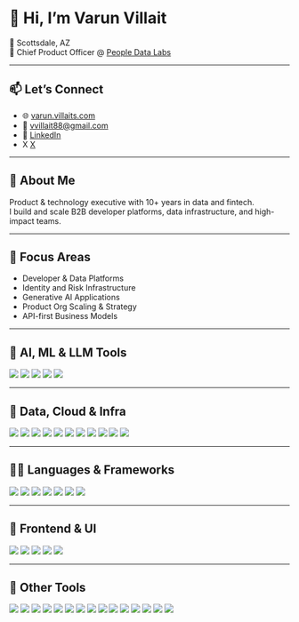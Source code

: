 # 👋 Hi, I’m Varun Villait

📍 Scottsdale, AZ  
💼 Chief Product Officer @ [People Data Labs](https://www.peopledatalabs.com)  

---

## 📫 Let’s Connect

- 🌐 [varun.villaits.com](https://varun.villaits.com)  
- 📩 [vvillait88@gmail.com](mailto:vvillait88@gmail.com)  
- 💬 [LinkedIn](https://linkedin.com/in/varunv88)  
- X  [X](https://twitter.com/varunv_88)

---

## 🚀 About Me

Product & technology executive with 10+ years in data and fintech.  
I build and scale B2B developer platforms, data infrastructure, and high-impact teams.

---

## 🧠 Focus Areas

- Developer & Data Platforms  
- Identity and Risk Infrastructure  
- Generative AI Applications  
- Product Org Scaling & Strategy  
- API-first Business Models

---

## 🧠 AI, ML & LLM Tools

<p>
  <img src="https://img.shields.io/badge/Anthropic-000000?style=for-the-badge" />
  <img src="https://img.shields.io/badge/OpenAI-412991?style=for-the-badge&logo=openai&logoColor=white" />
  <img src="https://img.shields.io/badge/Hugging_Face-FFBF00?style=for-the-badge&logo=huggingface&logoColor=black" />
  <img src="https://img.shields.io/badge/LangChain-000000?style=for-the-badge&logo=langchain&logoColor=white" />
  <img src="https://img.shields.io/badge/PyTorch-EE4C2C?style=for-the-badge&logo=pytorch&logoColor=white" />
</p>

---

## 🧱 Data, Cloud & Infra

<p>
  <img src="https://img.shields.io/badge/Apache%20Airflow-017CEE?style=for-the-badge&logo=apacheairflow&logoColor=white" />
  <img src="https://img.shields.io/badge/Apache%20Spark-E25A1C?style=for-the-badge&logo=apachespark&logoColor=white" />
  <img src="https://img.shields.io/badge/AWS-FF9900?style=for-the-badge&logo=amazonaws&logoColor=white"/>
  <img src="https://img.shields.io/badge/Databricks-E62A2A?style=for-the-badge&logo=databricks&logoColor=white"/>
  <img src="https://img.shields.io/badge/Heroku-430098?style=for-the-badge&logo=heroku&logoColor=white"/>
  <img src="https://img.shields.io/badge/PlanetScale-000000?style=for-the-badge"/>
  <img src="https://img.shields.io/badge/PostgreSQL-4169E1?style=for-the-badge&logo=postgresql&logoColor=white"/>
  <img src="https://img.shields.io/badge/MySQL-4479A1?style=for-the-badge&logo=mysql&logoColor=white"/>
  <img src="https://img.shields.io/badge/MongoDB-47A248?style=for-the-badge&logo=mongodb&logoColor=white"/>
  <img src="https://img.shields.io/badge/Redis-DC382D?style=for-the-badge&logo=redis&logoColor=white"/>
  <img src="https://img.shields.io/badge/Snowflake-56B9EB?style=for-the-badge&logo=snowflake&logoColor=white"/>
</p>

---

## 🧑‍💻 Languages & Frameworks

<p>
  <img src="https://img.shields.io/badge/Go-00ADD8?style=for-the-badge&logo=go&logoColor=white"/>
  <img src="https://img.shields.io/badge/JavaScript-F7DF1E?style=for-the-badge&logo=javascript&logoColor=black"/>
  <img src="https://img.shields.io/badge/Python-3776AB?style=for-the-badge&logo=python&logoColor=white"/>
  <img src="https://img.shields.io/badge/Ruby-CC342D?style=for-the-badge&logo=ruby&logoColor=white"/>
  <img src="https://img.shields.io/badge/Rust-000000?style=for-the-badge&logo=rust&logoColor=white"/>
  <img src="https://img.shields.io/badge/SQL-003B57?style=for-the-badge&logo=sqlite&logoColor=white"/>
  <img src="https://img.shields.io/badge/TypeScript-3178C6?style=for-the-badge&logo=typescript&logoColor=white"/>
</p>

---

## 🎨 Frontend & UI

<p>
  <img src="https://img.shields.io/badge/Figma-F24E1E?style=for-the-badge&logo=figma&logoColor=white"/>
  <img src="https://img.shields.io/badge/Lottie-00C4CC?style=for-the-badge" />
  <img src="https://img.shields.io/badge/Next.js-000000?style=for-the-badge&logo=nextdotjs&logoColor=white"/>
  <img src="https://img.shields.io/badge/React-20232A?style=for-the-badge&logo=react&logoColor=61DAFB"/>
  <img src="https://img.shields.io/badge/Tailwind_CSS-38B2AC?style=for-the-badge&logo=tailwind-css&logoColor=white"/>
</p>

---

## 🔧 Other Tools

<p>
  <img src="https://img.shields.io/badge/Auth0-EB5424?style=for-the-badge&logo=auth0&logoColor=white"/>
  <img src="https://img.shields.io/badge/Amplitude-0A0A0A?style=for-the-badge&logo=amplitude&logoColor=white" />
  <img src="https://img.shields.io/badge/Contentful-2478CC?style=for-the-badge&logo=contentful&logoColor=white"/>
  <img src="https://img.shields.io/badge/Datadog-632CA6?style=for-the-badge&logo=datadog&logoColor=white"/>
  <img src="https://img.shields.io/badge/Docker-2496ED?style=for-the-badge&logo=docker&logoColor=white"/>
  <img src="https://img.shields.io/badge/Google%20Analytics-E37400?style=for-the-badge&logo=googleanalytics&logoColor=white" />
  <img src="https://img.shields.io/badge/LaunchDarkly-1D2D3E?logo=launchdarkly&style=for-the-badge" />
  <img src="https://img.shields.io/badge/Mutiny-000000?logo=mutiny&style=for-the-badge" />
  <img src="https://img.shields.io/badge/Segment-5E54A4?style=for-the-badge&logo=segment&logoColor=white"/>
  <img src="https://img.shields.io/badge/Sentry-362D59?style=for-the-badge&logo=sentry&logoColor=white"/>
  <img src="https://img.shields.io/badge/Streamlit-FF4B4B?style=for-the-badge&logo=streamlit&logoColor=white"/>
  <img src="https://img.shields.io/badge/Stripe-008CDD?style=for-the-badge&logo=stripe&logoColor=white"/>
  <img src="https://img.shields.io/badge/Supabase-3ECF8E?style=for-the-badge&logo=supabase&logoColor=white"/>
  <img src="https://img.shields.io/badge/Typesense-DD1F34?logo=typesense&style=for-the-badge" />
  <img src="https://img.shields.io/badge/Upstash-000000?style=for-the-badge" />
</p>
